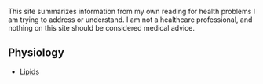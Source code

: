 ---
---

This site summarizes information from my own reading for health problems I am trying to address or understand.
I am not a healthcare professional, and nothing on this site should be considered medical advice.

## Physiology
* [Lipids](./physiology/lipids.md)
